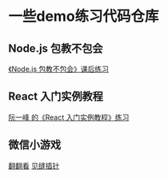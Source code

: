 # 一些demo练习代码仓库


## Node.js 包教不包会
[《Node.js 包教不包会》课后练习](node-lessons)


## React 入门实例教程
[阮一峰 的《React 入门实例教程》练习](react-demos)


## 微信小游戏

[翻翻看](https://52cik.github.io/demo/wx/ffk)
[见缝插针](https://52cik.github.io/demo/wx/jfcz)